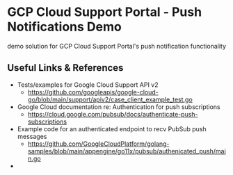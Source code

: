 # GCP Cloud Support Portal - Push Notifications Demo
demo solution for GCP Cloud Support Portal's push notification functionality


## Useful Links & References
* Tests/examples for Google Cloud Support API v2
  * https://github.com/googleapis/google-cloud-go/blob/main/support/apiv2/case_client_example_test.go
* Google Cloud documentation re: Authentication for push subscriptions
  * https://cloud.google.com/pubsub/docs/authenticate-push-subscriptions
* Example code for an authenticated endpoint to recv PubSub push messages
  * https://github.com/GoogleCloudPlatform/golang-samples/blob/main/appengine/go11x/pubsub/authenicated_push/main.go
*  